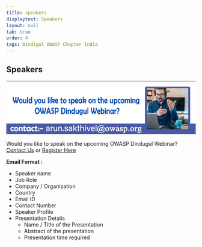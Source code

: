 ```yaml
---
title: speakers
displaytext: Speakers
layout: null
tab: true
order: 4
tags: Dindigul OWASP Chapter India
---
```


## Speakers

<hr>

![Contact](https://raw.githubusercontent.com/OWASP/www-chapter-dindigul/master/assets/images/Logo/Speaker.jpg)

Would you like to speak on the upcoming OWASP Dindugul Webinar? [Contact Us](mailto:arun.sakthivel@owasp.org) or [Register Here](https://forms.gle/BPG9sydNzwpqF8YG9)

**Email Format :**

- Speaker name
- Job Role
- Company / Organization
- Country
- Email ID
- Contact Number
- Speaker Profile
- Presentation Details
    - Name / Title of the Presentation
    - Abstract of the presentation
    - Presentation time required
 
